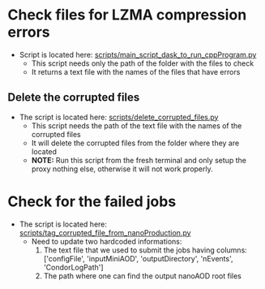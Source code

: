 # Check files for LZMA compression errors

- Script is located here: [scripts/main_script_dask_to_run_cppProgram.py](../scripts/main_script_dask_to_run_cppProgram.py)
    - This script needs only the path of the folder with the files to check
    - It returns a text file with the names of the files that have errors

## Delete the corrupted files
- The script is located here: [scripts/delete_corrupted_files.py](../scripts/delete_corrupted_files.py)
    - This script needs the path of the text file with the names of the corrupted files
    - It will delete the corrupted files from the folder where they are located
    - **NOTE:** Run this script from the fresh terminal and only setup the proxy nothing else, otherwise it will not work properly.

# Check for the failed jobs

- The script is located here: [scripts/tag_corrupted_file_from_nanoProduction.py](../scripts/tag_corrupted_file_from_nanoProduction.py)
    - Need to update two hardcoded informations:
        1. The text file that we used to submit the jobs having columns: ['configFile', 'inputMiniAOD', 'outputDirectory', 'nEvents', 'CondorLogPath']
        2. The path where one can find the output nanoAOD root files
